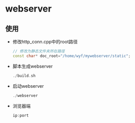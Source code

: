 # webserver

使用
------------
* 修改http_conn.cpp中的root路径

    ```C++
	// 修改为静态文件夹所在路径
    const char* doc_root="/home/wyf/mywebserver/static";
    ```

* 脚本生成webserver

    ```C++
    ./build.sh
    ```

* 启动webserver

    ```C++
    ./webserver 
    ```

* 浏览器端

    ```C++
    ip:port
    ```

